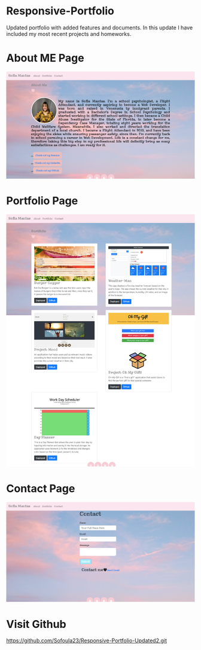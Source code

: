 # Responsive-Portfolio
Updated portfolio with added features and documents. In this update I have included my most recent projects and homeworks.


# About ME Page

![Profile](./docs/images/profile.png)

# Portfolio Page

![portfolio](./docs/images/portfolio.png)

# Contact Page

![contact](./docs/images/contact.png)

# Visit Github

https://github.com/Sofoula23/Responsive-Portfolio-Updated2.git